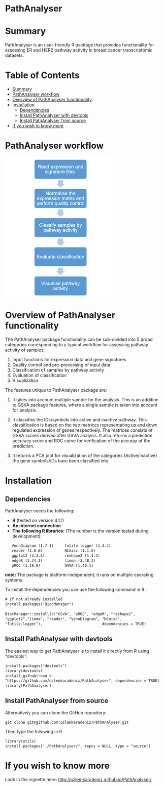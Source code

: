 # PathAnalyser

# Summary

  PathAnalyser is an user-friendly R package that provides functionality for assessing ER and 
  HER2 pathway activity in breast cancer transcriptomic datasets. 

# Table of Contents

- [Summary](#summary)
- [PathAnalyser workflow](#pathanalyser-workflow)
- [Overview of PathAnalyser functionality](#overview-of-pathanalyser-functionality)
- [Installation](#installation)
    - [Dependencies](#dependencies)
    - [Install PathAnalyser with devtools](#install-pathanalyser-with-devtools)
    - [Install PathAnalyser from source](#install-pathanalyser-from-source)
- [If you wish to know more](#if-you-wish-to-know-more)
  
# PathAnalyser workflow

![PathAnalyser workflow](./vignettes/pathway_workflow.png?raw=true)

# Overview of PathAnalyser functionality

The PathAnalyser package functionality can be sub-divided into 5 broad 
categories corresponding to a typical workflow for assessing pathway activity of 
samples:

1.  Input functions for expression data and gene signatures
2.  Quality control and pre-processing of input data
3.  Classification of samples by pathway activity
4.  Evaluation of classification
5.  Visualization

The features unique to PathAnalyser package are:

1) It takes into account multiple sample for the analysis. This is an addition to GSVA package features, where a single sample is
taken into account for analysis.

2) It classifies the IDs/symbols into active and inactive pathway. This classification is based on the two matrices representating up and down regulated expression of genes respectively. The matrices consists of GSVA scores derived after GSVA analysis. It also returns a prediction accuracy score and ROC curve for verification of the accuray of the prediction.

3) It returns a PCA plot for visualization of the categories (Active/Inactive) the gene symbols/IDs have been classified into.

# Installation

## Dependencies

PathAnalyser needs the following:
- **R** (tested on version 4.1.1)
- **An internet connection**
- **The following R libraries:** (The number is the version tested during development)

```` 
   VennDiagram (1.7.1)     futile.logger (1.4.3) 
   reader (1.0.6)          NCmisc (1.1.6)        
   ggplot2 (3.3.5)         reshape2 (1.4.4)
   edgeR (3.34.1)          limma (3.48.3)        
   pROC (1.18.0)           GSVA (1.40.1)
````
**note:** The package is platform-independent; it runs on multiple operating systems.

To install the dependencies you can use the following command in R :

````
# If not already installed
install.packages("BiocManager")

BiocManager::install(c("GSVA", "pROC", "edgeR", "reshape2", "ggplot2","limma", "reader", "VennDiagram", "NCmisc", "futile.logger"),                           dependencies = TRUE)
````

## Install PathAnalyser with devtools

The easiest way to get PathAnalyser is to install it directly from R using “devtools”:

````
install.packages("devtools")
library(devtools)
install_github(repo = "https://github.com/ozlemkaradeniz/PathAnalyser", dependencies = TRUE)
library(PathAnalyser)
````

## Install PathAnalyser from source

Alternatively you can clone the GitHub repository:

````
git clone git@github.com:ozlemkaradeniz/PathAnalyser.git
````

Then type the following in R

````
library(utils)
install.packages("./PathAnalyser/", repos = NULL, type = "source")
````

# If you wish to know more

Look in the vignette here:
http://ozlemkaradeniz.github.io/PathAnalyser/






